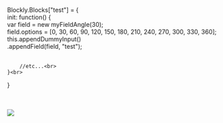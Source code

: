 Blockly.Blocks["test"] = {<br>
	init:  function() {<br>
		var field = new myFieldAngle(30);<br>
		field.options = [0, 30, 60, 90, 120, 150, 180, 210, 240, 270, 300, 330, 360];<br>
		this.appendDummyInput()<br>
			.appendField(field, "test");<br><br>
			
		//etc...<br>
	}<br>
}<br>

<br><br>
<img src="https://fustyles.github.io/webduino/LinkIt7697/test_myFieldAngle_202208/myFieldAngle.png">
